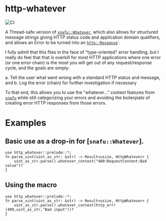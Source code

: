 # http-whatever

![CI](https://github.com/bassmanitram/http-whatever/actions/workflows/ci.yml/badge.svg)

A Thread-safe version of [`snafu::Whatever`](https://github.com/shepmaster/snafu), 
which also allows for structured message strings giving HTTP status code and application 
domain qualifiers, and allows an Error to be turned into an [`http::Response`](https://docs.rs/http/latest/http/)`.

I fully admit that this flies in the face of "type-oriented" error handling, but
I really do feel that that is overkill for most HTTP applications where one error 
(or one error chain) is the most you will get out of any request/response cycle, and
the goals are simply:

a. Tell the user what went wrong with a standard HTTP status and message, and
b. Log the error (chain) for further investigation if necessary

To that end, this allows you to use the "whatever..." context features from
[`snafu`](https://github.com/shepmaster/snafu) while still categorizing your errors and avoiding the boilerplate 
of creating error HTTP responses from those errors.

# Examples

## Basic use as a drop-in for [`snafu::Whatever`].

```
use http_whatever::prelude::*;
fn parse_uint(uint_as_str: &str) -> Result<usize, HttpWhatever> {
    uint_as_str.parse().whatever_context("400:RequestContent:Bad value")?
}
```
## Using the macro
```
use http_whatever::prelude::*;
fn parse_uint(uint_as_str: &str) -> Result<usize, HttpWhatever> {
    uint_as_str.parse().whatever_context(http_err!(400,uint_as_str,"Bad input"))?
}
```

